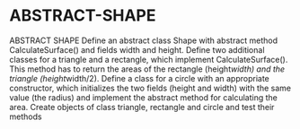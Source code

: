# ABSTRACT-SHAPE
 ABSTRACT SHAPE
Define an abstract class Shape with abstract method CalculateSurface() and fields width and height. Define two additional classes for a triangle and a rectangle, which implement CalculateSurface(). This method has to return the areas of the rectangle (height*width) and the triangle (height*width/2). Define a class for a circle with an appropriate constructor, which initializes the two fields (height and width) with the same value (the radius) and implement the abstract method for calculating the area. Create objects of class triangle, rectangle and circle and test their methods
